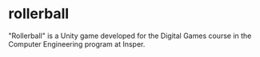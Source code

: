 # rollerball
 "Rollerball" is a Unity game developed for the Digital Games course in the Computer Engineering program at Insper.
